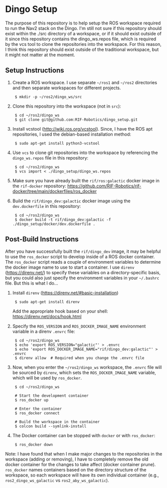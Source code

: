 # Dingo Setup

The purpose of this repository is to help setup the ROS workspace required to
run the Nav2 stack on the Dingo. I'm still not sure if this repository should
exist within the ./src directory of a workspace, or if it should exist outside
of it since this repository contains the dingo_ws.repos file, which is required
by the vcs tool to clone the repositories into the workspace. For this reason,
I think this repository should exist outside of the traditional workspace, but
it might not matter at the moment.

## Setup Instructions

1. Create a ROS workspace. I use separate `~/ros1` and `~/ros2` directories and
   then separate workspaces for different projects.

        $ mkdir -p ~/ros2/dingo_ws/src

2. Clone this repository into the workspace (not in `src`):

        $ cd ~/ros2/dingo_ws
        $ git clone git@github.com:RIF-Robotics/dingo_setup.git

3. Install vcstool (http://wiki.ros.org/vcstool). Since, I have the ROS apt
   repositories, I used the debian-based installation method:

        $ sudo apt-get install python3-vcstool

4. Use `vcs` to clone git repositories into the workspace by referencing the
   `dingo_ws.repos` file in this repository:

        $ cd ~/ros2/dingo_ws
        $ vcs import < ./dingo_setup/dingo_ws.repos

5. Make sure you have already built the `rif/ros:galactic` docker image in the
   `rif-docker` repository:
   https://github.com/RIF-Robotics/rif-docker/tree/main/dockerfiles/ros_docker

6. Build the `rif/dingo_dev:galactic` docker image using the `dev.dockerfile`
   in this repository:

        $ cd ~/ros2/dingo_ws
        $ docker build -t rif/dingo_dev:galactic -f ./dingo_setup/docker/dev.dockerfile .

## Post-Build Instructions

After you have successfully built the `rif/dingo_dev` image, it may be helpful
to use the `ros_docker` script to develop inside of a ROS docker container. The
`ros_docker` script reads a couple of environment variables to determine the
docker image name to use to start a container. I use `direnv`
(https://direnv.net/) to specify these variables on a directory-specific basis,
but you could also just specify the environment variables in your `~/.bashrc`
file. But this is what I do...

1. Install `direnv` (https://direnv.net/#basic-installation)

        $ sudo apt-get install direnv

   Add the appropriate hook based on your shell:
   https://direnv.net/docs/hook.html

2. Specify the `ROS_VERSION` and `ROS_DOCKER_IMAGE_NAME` environment variable
   in a direnv `.envrc` file:

        $ cd ~/ros2/dingo_ws
        $ echo 'export ROS_VERSION="galactic"' > .envrc
        $ echo 'export ROS_DOCKER_IMAGE_NAME="rif/dingo_dev:galactic"' > .envrc
        $ direnv allow  # Required when you change the .envrc file

3. Now, when you enter the `~/ros2/dingo_ws` workspace, the `.envrc` file will
   be sourced by `direnv`, which sets the `ROS_DOCKER_IMAGE_NAME` variable,
   which will be used by `ros_docker`.

        $ cd ~/ros2/dingo_ws

        # Start the development container
        $ ros_docker up

        # Enter the container
        $ ros_docker connect

        # Build the workspace in the container
        $ colcon build --symlink-install

4. The Docker container can be stopped with `docker` or with `ros_docker`:

        $ ros_docker down

Note: I have found that when I make major changes to the repositories in the
workspace (adding or removing), I have to completely remove the old docker
container for the changes to take affect (docker container prune). `ros_docker`
names containers based on the directory structure of the workspace, so each
workspace will have its own individual container (e.g.,
`ros2_dingo_ws_galactic` vs `ros2_aby_ws_galactic`).
